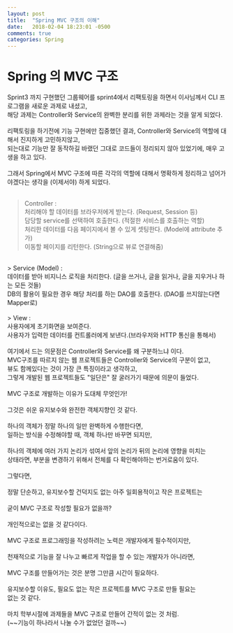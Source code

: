 ```yaml
---
layout: post
title:  "Spring MVC 구조의 이해"
date:   2018-02-04 18:23:01 -0500
comments: true
categories: Spring
---
```


# Spring 의 MVC 구조

Sprint3 까지 구현했던 그룹웨어를 sprint4에서 리팩토링을 하면서 이사님께서 CLI 프로그램을 새로운 과제로 내셨고,<br>
해당 과제는 Controller와 Service의 완벽한 분리를 위한 과제라는 것을 알게 되었다.<br>
<br>
리팩토링을 하기전에 기능 구현에만 집중했던 결과, Controller와 Service의 역할에 대해서 진지하게 고민하지않고,<br>
되는대로 기능만 잘 동작하길 바랬던 그대로 코드들이 정리되지 않아 있었기에, 매우 고생을 하고 있다.<br>
<br>
그래서 Spring에서 MVC 구조에 따른 각각의 역할에 대해서 명확하게 정리하고 넘어가야겠다는 생각을 (이제서야) 하게 되었다.<br>
<br>
> Controller :<br>
처리해야 할 데이터를 브라우저에게 받는다. (Request, Session 등)<br>
담당할 service를 선택하여 호출한다. (적절한 서비스를 호출하는 역할)<br>
처리한 데이터를 다음 페이지에서 볼 수 있게 셋팅한다. (Model에 attribute 추가)<br>
이동할 페이지를 리턴한다. (String으로 뷰로 연결해줌)<br>
<br>
> Service (Model) :<br>
데이터를 받아 비지니스 로직을 처리한다. (글을 쓰거나, 글을 읽거나, 글을 지우거나 하는 모든 것들)<br>
DB의 활용이 필요한 경우 해당 처리를 하는 DAO를 호출한다. (DAO를 쓰지않는다면 Mapper로)<br>
<br>
> View :<br>
사용자에게 초기화면을 보여준다.<br>
사용자가 입력한 데이터를 컨트롤러에게 보낸다.(브라우저와 HTTP 통신을 통해서)<br>
<br>
여기에서 드는 의문점은 Controller와 Service를 왜 구분하느냐 이다.<br>
MVC구조를 따르지 않는 웹 프로젝트들은 Controller와 Service의 구분이 없고,<br>
뷰도 함께있다는 것이 가장 큰 특징이라고 생각하고,<br>
그렇게 개발된 웹 프로젝트들도 "일단은" 잘 굴러가기 때문에 의문이 들었다.<br>
<br>
MVC 구조로 개발하는 이유가 도대체 무엇인가!<br>
<br>
그것은 쉬운 유지보수와 완전한 객체지향인 것 같다.<br>
<br>
하나의 객체가 정말 하나의 일만 완벽하게 수행한다면,<br>
일하는 방식을 수정해야할 때, 객체 하나만 바꾸면 되지만,<br>
<br>
하나의 객체에 여러 가지 논리가 섞여서 앞의 논리가 뒤의 논리에 영향을 미치는<br>
상태라면, 부분을 변경하기 위해서 전체를 다 확인해야하는 번거로움이 있다.<br>
<br>
그렇다면,<br>
<br>
정말 단순하고, 유지보수할 건덕지도 없는 아주 일회용적이고 작은 프로젝트는<br>
<br>
굳이 MVC 구조로 작성할 필요가 없을까?<br>
<br>
개인적으로는 없을 것 같다이다.<br>
<br>
MVC 구조로 프로그래밍을 작성하려는 노력은 개발자에게 필수적이지만,<br>
<br>
천재적으로 기능을 잘 나누고 빠르게 작업을 할 수 있는 개발자가 아니라면,<br>
<br>
MVC 구조를 만들어가는 것은 분명 그만큼 시간이 필요하다.<br>
<br>
유지보수할 이유도, 필요도 없는 작은 프로젝트를 MVC 구조로 만들 필요는<br>
없는 것 같다.<br>
<br>
마치 학부시절에 과제들을 MVC 구조로 만들어 간적이 없는 것 처럼.<br>
(~~기능이 하나라서 나눌 수가 없었던 걸까~~)<br>